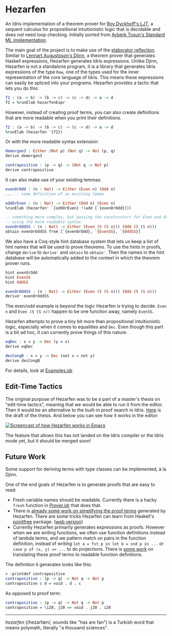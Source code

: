 # Hezarfen

An Idris implementation of a theorem prover for [Roy Dyckhoff's
LJT](https://scholar.google.com/scholar?cluster=14155439887209124225), a sequent
calculus for propositional intuitionistic logic that is decidable and does
_not_ need loop checking. Initially ported from [Ayberk Tosun's Standard ML
implementation](https://github.com/ayberkt/sequents).

The main goal of the project is to make use of the [elaborator
reflection](http://docs.idris-lang.org/en/latest/reference/elaborator-reflection.html).
Similar to [Lennart Augustsson's Djinn](https://github.com/augustss/djinn), a
theorem prover that generates Haskell expressions, Hezarfen generates Idris expressions.
Unlike Djinn, Hezarfen is not a standalone program, it is a library that
generates Idris expressions of the type `Raw`, one of the types used for the
inner representation of the core language of Idris. This means these
expressions can easily be spliced into your programs. Hezarfen provides a
tactic that lets you do this:

```idris
f2 : (a -> b) -> (b -> c) -> (c -> d) -> a -> d
f2 = %runElab hezarfenExpr
```

However, instead of creating proof terms, you can also create definitions that
are more readable when you print their definitions.

```idris
f2 : (a -> b) -> (b -> c) -> (c -> d) -> a -> d
%runElab (hezarfen `{f2})
```

Or with the more readable syntax extension:

```idris
demorgan3 : Either (Not p) (Not q) -> Not (p, q)
derive demorgan3

contrapositive : (p -> q) -> (Not q -> Not p)
derive contrapositive
```

It can also make use of your existing lemmas:

```idris
evenOrOdd : (n : Nat) -> Either (Even n) (Odd n)
... -- some definition of an existing lemma

oddOrEven : (n : Nat) -> Either (Odd n) (Even n)
%runElab (hezarfen' `{oddOrEven} !(add [`{evenOrOdd}]))

-- something more complex, but passing the constructors for Even and Odd
-- using the more readable syntax
evenOrOddSS : (n : Nat) -> Either (Even (S (S n))) (Odd (S (S n)))
obtain evenOrOddSS from [`{evenOrOdd}, `{EvenSS}, `{OddSS}]
```

We also have a Coq-style hint database system that lets us keep a list of hint names that will be used to prove theorems. To use the hints in proofs, change `derive` to `derive'` and `obtain` to `obtain'`. Then the names in the hint database will be automatically added to the context in which the theorem prover runs.

```idris
hint evenOrOdd
hint EvenSS
hint OddSS

evenOrOddSS : (n : Nat) -> Either (Even (S (S n))) (Odd (S (S n)))
derive' evenOrOddSS
```

The even/odd example is beyond the logic Hezarfen is trying to decide. `Even n` and `Even (S (S n))` happen to be one function away, namely `EvenSS`.

Hezarfen attempts to prove a tiny bit more than propositional intuitionistic logic,
especially when it comes to equalities and `Dec`.
Even though this part is a bit ad hoc, it can currently prove things of this nature:

```idris
eqDec : x = y -> Dec (y = x)
derive eqDec

decCongB : x = y -> Dec (not x = not y)
derive decCongB
```

For details, look at [Examples.idr](https://github.com/joom/hezarfen/blob/master/Examples.idr).

## Edit-Time Tactics

The original purpose of Hezarfen was to be a part of a master's thesis on
"edit-time tactics", meaning that we would be able to run it from the editor.
Then it would be an alternative to the built-in proof search in Idris.
[Here](http://cattheory.com/editTimeTacticsDraft.pdf) is the draft of the
thesis. And below you can see how it works in the editor:

[![Screencast of how Hezarfen works in Emacs](https://asciinema.org/a/rrwboxAr2VdiUQsZov0RDinJw.png)](https://asciinema.org/a/rrwboxAr2VdiUQsZov0RDinJw)

The feature that allows this has not landed on the Idris compiler or the Idris
mode yet, but it should be merged soon!

## Future Work

Some support for deriving terms with type classes can be implemented, à la Djinn.

One of the end goals of Hezarfen is to generate proofs that are easy to read:

* Fresh variable names should be readable. Currently there is a hacky `fresh` function in [Prover.idr](https://github.com/joom/hezarfen/blob/master/Hezarfen/Prover.idr) that does that.
* There is [already some work on simplifying the proof terms](https://github.com/joom/hezarfen/blob/master/Hezarfen/Simplify.idr) generated by Hezarfen. There are some tricks Hezarfen can learn from Haskell's [pointfree](https://hackage.haskell.org/package/pointfree) package. ([web version](http://pointfree.io/))
* Currently Hezarfen primarily generates expressions as proofs. However when we are writing functions, we often use function definitions instead of lambda terms, and we pattern match on pairs in the function definition, instead of writing `let a = fst p in let b = snd p in ...` or `case p of (x, y) => ...` to do projections. There is [some work](https://github.com/joom/hezarfen/blob/master/Hezarfen/FunDefn.idr) on translating these proof terms to readable function definitions.

The definition it generates looks like this:
```idris
> :printdef contrapositive
contrapositive : (p -> q) -> Not q -> Not p
contrapositive c d = void . d . c
```

As opposed to proof term:
```idris
contrapositive : (p -> q) -> Not q -> Not p
contrapositive = \i20, j20 => void . j20 . i20
```

***

*hezarfen* (/hezaɾfæn/, sounds like "has are fan") is a Turkish word that means
polymath, literally "a thousand sciences".
